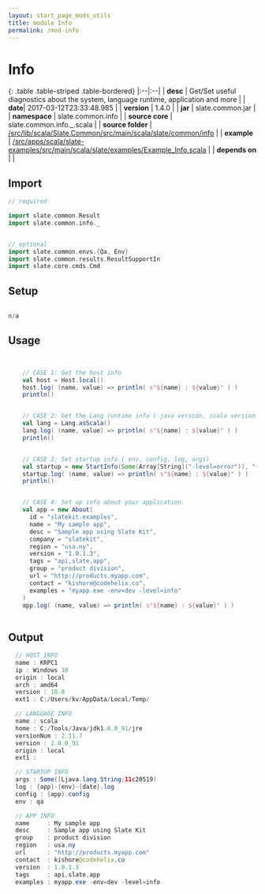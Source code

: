```yaml
---
layout: start_page_mods_utils
title: module Info
permalink: /mod-info
---
```


# Info

{: .table .table-striped .table-bordered}
|:--|:--|
| **desc** | Get/Set useful diagnostics about the system, language runtime, application and more | 
| **date**| 2017-03-12T23:33:48.985 |
| **version** | 1.4.0  |
| **jar** | slate.common.jar  |
| **namespace** | slate.common.info  |
| **source core** | slate.common.info._.scala  |
| **source folder** | [/src/lib/scala/Slate.Common/src/main/scala/slate/common/info](https://github.com/code-helix/slatekit/tree/master/src/lib/scala/Slate.Common/src/main/scala/slate/common/info)  |
| **example** | [/src/apps/scala/slate-examples/src/main/scala/slate/examples/Example_Info.scala](https://github.com/code-helix/slatekit/tree/master/src/apps/scala/slate-examples/src/main/scala/slate/examples/Example_Info.scala) |
| **depends on** |   |

## Import
```scala 
// required 

import slate.common.Result
import slate.common.info._


// optional 
import slate.common.envs.{Qa, Env}
import slate.common.results.ResultSupportIn
import slate.core.cmds.Cmd


```

## Setup
```scala

n/a

```

## Usage
```scala


    // CASE 1: Get the host info
    val host = Host.local()
    host.log( (name, value) => println( s"${name} : ${value}" ) )
    println()


    // CASE 2: Get the Lang runtime info ( java version, scala version etc )
    val lang = Lang.asScala()
    lang.log( (name, value) => println( s"${name} : ${value}" ) )
    println()


    // CASE 3: Set startup info ( env, config, log, args)
    val startup = new StartInfo(Some(Array[String]("-level=error")), "{@app}-{@env}-{@date}.log", "{@app}.config", Qa.name)
    startup.log( (name, value) => println( s"${name} : ${value}" ) )
    println()


    // CASE 4: Set up info about your application.
    val app = new About(
      id = "slatekit.examples",
      name = "My sample app",
      desc = "Sample app using Slate Kit",
      company = "slatekit",
      region = "usa.ny",
      version = "1.0.1.3",
      tags = "api,slate,app",
      group = "product division",
      url = "http://products.myapp.com",
      contact = "kishore@codehelix.co",
      examples = "myapp.exe -env=dev -level=info"
    )
    app.log( (name, value) => println( s"${name} : ${value}" ) )
    

```


## Output

```java
  // HOST INFO
  name : KRPC1
  ip : Windows 10
  origin : local
  arch : amd64
  version : 10.0
  ext1 : C:/Users/kv/AppData/Local/Temp/

  // LANGUAGE INFO
  name : scala
  home : C:/Tools/Java/jdk1.8.0_91/jre
  versionNum : 2.11.7
  version : 1.8.0_91
  origin : local
  ext1 :

  // STARTUP INFO
  args : Some([Ljava.lang.String;11c20519)
  log : {app}-{env}-{date}.log
  config : {app}.config
  env : qa

  // APP INFO
  name     : My sample app
  desc     : Sample app using Slate Kit
  group    : product division
  region   : usa.ny
  url      : "http://products.myapp.com"
  contact  : kishore@codehelix.co
  version  : 1.0.1.3
  tags     : api,slate,app
  examples : myapp.exe -env=dev -level=info
```
  